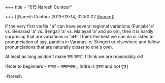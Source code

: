 +++
title = "015 Naresh Cuntoor"

+++
[[Naresh Cuntoor	2013-03-14, 02:50:02 [Source](https://groups.google.com/g/samskrita/c/mMWGGw_cB8w)]]



If the very first varNa "a" can have several regional variations (Punjabi 'a' vs. Benarasi 'a' vs. Bengali 'a' vs. Malayali 'a' and so on), then it is hardly surprising that are variations in 'aH'. I think the best we can do is listen to pronunciation of say, pandits in Varanasi or Sringeri or elsewhere and follow pronunciations that are naturally closer to one's own.  
  

At least as long as don't make रामः रामहा, I think we are reasonably ok!  
  

(Note to beginners - रामहा = रामहन्तकः ; Indra is वृत्रहा and not वृत्रः)  

  
-Naresh  
  
  


